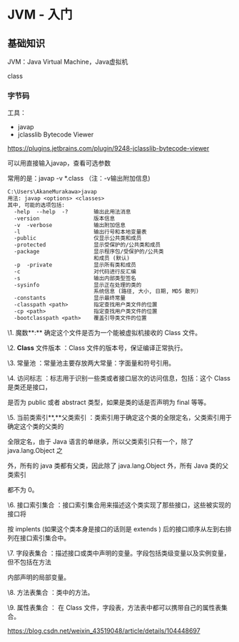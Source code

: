 # JVM - 入门



## 基础知识

JVM：Java Virtual Machine，Java虚拟机



class





### 字节码

工具：

- javap
- jclasslib Bytecode Viewer

https://plugins.jetbrains.com/plugin/9248-jclasslib-bytecode-viewer

可以用直接输入javap，查看可选参数

常用的是：javap -v *.class    （注：-v输出附加信息)

```txt
C:\Users\AkaneMurakawa>javap
用法: javap <options> <classes>
其中, 可能的选项包括:
  -help  --help  -?        输出此用法消息
  -version                 版本信息
  -v  -verbose             输出附加信息
  -l                       输出行号和本地变量表
  -public                  仅显示公共类和成员
  -protected               显示受保护的/公共类和成员
  -package                 显示程序包/受保护的/公共类
                           和成员 (默认)
  -p  -private             显示所有类和成员
  -c                       对代码进行反汇编
  -s                       输出内部类型签名
  -sysinfo                 显示正在处理的类的
                           系统信息 (路径, 大小, 日期, MD5 散列)
  -constants               显示最终常量
  -classpath <path>        指定查找用户类文件的位置
  -cp <path>               指定查找用户类文件的位置
  -bootclasspath <path>    覆盖引导类文件的位置
```



\1. 魔数**:** 确定这个⽂件是否为⼀个能被虚拟机接收的 Class ⽂件。

\2. **Class** ⽂件版本 ：Class ⽂件的版本号，保证编译正常执⾏。

\3. 常量池 ：常量池主要存放两⼤常量：字⾯量和符号引⽤。

\4. 访问标志 ：标志⽤于识别⼀些类或者接⼝层次的访问信息，包括：这个 Class 是类还是接⼝，

是否为 public 或者 abstract 类型，如果是类的话是否声明为 final 等等。

\5. 当前类索引**,**⽗类索引 ：类索引⽤于确定这个类的全限定名，⽗类索引⽤于确定这个类的⽗类的

全限定名，由于 Java 语⾔的单继承，所以⽗类索引只有⼀个，除了 java.lang.Object 之

外，所有的 java 类都有⽗类，因此除了 java.lang.Object 外，所有 Java 类的⽗类索引

都不为 0。

\6. 接⼝索引集合 ：接⼝索引集合⽤来描述这个类实现了那些接⼝，这些被实现的接⼝将

按 implents (如果这个类本身是接⼝的话则是 extends ) 后的接⼝顺序从左到右排列在接⼝索引集合中。

\7. 字段表集合 ：描述接⼝或类中声明的变量。字段包括类级变量以及实例变量，但不包括在⽅法

内部声明的局部变量。

\8. ⽅法表集合 ：类中的⽅法。

\9. 属性表集合 ： 在 Class ⽂件，字段表，⽅法表中都可以携带⾃⼰的属性表集合。

https://blog.csdn.net/weixin_43519048/article/details/104448697